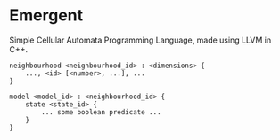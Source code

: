 # Emergent
Simple Cellular Automata Programming Language, made using LLVM in C++.

```
neighbourhood <neighbourhood_id> : <dimensions> {
    ..., <id> [<number>, ...], ...
}

model <model_id> : <neighbourhood_id> {
    state <state_id> {
        ... some boolean predicate ...
    }
}
```